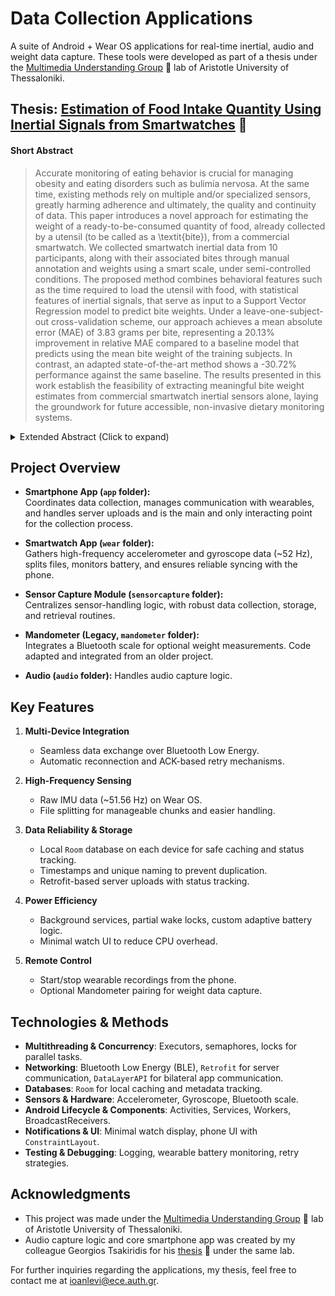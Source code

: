 # Data Collection Applications

A suite of Android + Wear OS applications for real-time inertial, audio and weight data capture. These tools were developed as part of a thesis under the [Multimedia Understanding Group](https://mug.ee.auth.gr/) 🔗 lab of Aristotle University of Thessaloniki.

## Thesis: [Estimation of Food Intake Quantity Using Inertial Signals from Smartwatches](https://ikee.lib.auth.gr/record/360195/?ln=en) 🔗

#### Short Abstract
> Accurate monitoring of eating behavior is crucial for managing obesity and eating disorders such as bulimia nervosa. At the same time, existing methods rely on multiple and/or specialized sensors, greatly harming adherence and ultimately, the quality and continuity of data. This paper introduces a novel approach for estimating the weight of a ready-to-be-consumed quantity of food, already collected by a utensil (to be called as a \textit{bite}), from a commercial smartwatch. We collected smartwatch inertial data from $10$ participants, along with their associated bites through manual annotation and weights using a smart scale, under semi-controlled conditions. The proposed method combines behavioral features such as the time required to load the utensil with food, with statistical features of inertial signals, that serve as input to a Support Vector Regression model to predict bite weights. Under a leave-one-subject-out cross-validation scheme, our approach achieves a mean absolute error (MAE) of 3.83 grams per bite, representing a 20.13\% improvement in relative MAE compared to a baseline model that predicts using the mean bite weight of the training subjects. In contrast, an adapted state-of-the-art method shows a -30.72\% performance against the same baseline. The results presented in this work establish the feasibility of extracting meaningful bite weight estimates from commercial smartwatch inertial sensors alone, laying the groundwork for future accessible, non-invasive dietary monitoring systems.

<details>
  <summary>Extended Abstract (Click to expand)</summary>
  
> Monitoring food intake is fundamental for health and weight management, particularly for individuals with eating disorders, diabetes, and obesity. However, existing methods rely on manual logging, specialized equipment, or multiple intrusive devices, limiting their practical application. This thesis proposes a novel method for estimating bite weight using exclusively inertial data from a commercially available smartwatch, offering a non-intrusive and an accessible solution.
> 
> A comprehensive data collection system was developed, comprising custom applications for smartphone and smartwatch integration. Data was collected from 23 participants over 9.64 hours, encompassing both free-living and semi-supervised eating conditions. A subset was meticulously annotated for ground truth, synchronizing signals and labeling 342 bite events (defined as the temporal interval from the initiation of food collection to the completion of downward hand movement following food insertion in the mouth) with their corresponding weights. Following an extensive literature review, we implemented a micromovement detection algorithm achieving 0.823 average accuracy, based on Kyritsis \textit{et al.}'s work, to extract meaningful eating behavior insights. Additionally, we derived statistical features from the inertial data during bite events using established techniques. Through systematic feature extraction and evaluation, combining behavioral and statistical elements, an optimal 6-feature vector was derived. For bite weight estimation, a Support Vector Regression (SVR) model with linear kernel was developed, optimized through established and systematic fine-tuning techniques.
> 
> The proposed method was evaluated through three complementary experiments under a common leave-one-subject-out cross-validation framework. The primary bite weight estimation experiment demonstrated the SVR model's effectiveness, achieving a mean absolute error of 4.11 grams and 14.44\% improvement over the baseline model. Comparative analysis with four advanced deep learning architectures confirmed the systematic superiority of the proposed SVR model, which exhibited the highest improvement (12.87\%) over the baseline model and the lowest mean absolute percentage error (44.32\%). Finally, the proposed algorithm was evaluated against the state-of-the-art method from the literature, and was adapted to our dataset, utilizing data only from the dominant hand. Results demonstrated our method's superiority across all evaluation metrics, achieving 20.13\% improvement over the baseline model, compared to the negative improvement (-30.72\%) of the literature's algorithm, and attaining a mean absolute error of 3.81 grams per bite versus 6.23 grams, establishing the effectiveness of the proposed approach in the context of single-device bite weight prediction.
> 
> To the best of our knowledge, this is the first study to estimate bite weight using only inertial data from a smartwatch. As a feasibility study, it demonstrates that with certain assumptions and careful feature engineering, meaningful results are attainable, achieving comparable performance to existing multisensor, multimodal methods while reducing hardware requirements. The successful extraction of bite weight estimation from a smartwatch's inertial data, opens new avenues in the field of food intake tracking and lays the groundwork for future research and development.
</details>

## Project Overview

- **Smartphone App (`app` folder):**  
  Coordinates data collection, manages communication with wearables, and handles server uploads and is the main and only interacting point for the collection process.

- **Smartwatch App (`wear` folder):**  
  Gathers high-frequency accelerometer and gyroscope data (~52 Hz), splits files, monitors battery, and ensures reliable syncing with the phone.

- **Sensor Capture Module (`sensorcapture` folder):**  
  Centralizes sensor-handling logic, with robust data collection, storage, and retrieval routines.

- **Mandometer (Legacy, `mandometer` folder):**  
  Integrates a Bluetooth scale for optional weight measurements. Code adapted and integrated from an older project.

- **Audio (`audio` folder):**
  Handles audio capture logic.

## Key Features

1. **Multi-Device Integration**  
   - Seamless data exchange over Bluetooth Low Energy.  
   - Automatic reconnection and ACK-based retry mechanisms.

2. **High-Frequency Sensing**  
   - Raw IMU data (~51.56 Hz) on Wear OS.  
   - File splitting for manageable chunks and easier handling.

3. **Data Reliability & Storage**  
   - Local `Room` database on each device for safe caching and status tracking.  
   - Timestamps and unique naming to prevent duplication.
   - Retrofit-based server uploads with status tracking.

4. **Power Efficiency**  
   - Background services, partial wake locks, custom adaptive battery logic.  
   - Minimal watch UI to reduce CPU overhead.

5. **Remote Control**  
   - Start/stop wearable recordings from the phone.  
   - Optional Mandometer pairing for weight data capture.  
 

## Technologies & Methods

- **Multithreading & Concurrency**: Executors, semaphores, locks for parallel tasks.  
- **Networking**: Bluetooth Low Energy (BLE), `Retrofit` for server communication, `DataLayerAPI` for bilateral app communication.  
- **Databases**: `Room` for local caching and metadata tracking.  
- **Sensors & Hardware**: Accelerometer, Gyroscope, Bluetooth scale.  
- **Android Lifecycle & Components**: Activities, Services, Workers, BroadcastReceivers.  
- **Notifications & UI**: Minimal watch display, phone UI with `ConstraintLayout`.  
- **Testing & Debugging**: Logging, wearable battery monitoring, retry strategies.

## Acknowledgments
- This project was made under the [Multimedia Understanding Group](https://mug.ee.auth.gr/) 🔗 lab of Aristotle University of Thessaloniki.
- Audio capture logic and core smartphone app was created by my colleague Georgios Tsakiridis for his [thesis](https://ikee.lib.auth.gr/record/356498/files/Tsakiridis_Georgios.pdf) 🔗 under the same lab.

For further inquiries regarding the applications, my thesis, feel free to contact me at [ioanlevi@ece.auth.gr](mailto:ioanlevi@ece.auth.gr).
